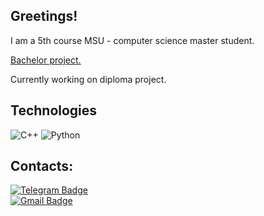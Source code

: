 ## Greetings! 

I am a 5th course MSU - computer science master student.

[Bachelor project.](https://github.com/PeterChizov/CovidPredictor.git)

Currently working on diploma project.

## Technologies

![C++](https://img.shields.io/badge/-C++-00599C?logo=c)
![Python](https://img.shields.io/badge/-Python-yellow?logo=Python)

## Contacts:
[![Telegram Badge](https://img.shields.io/badge/-Telegram-blue?style=flat-square&logo=Telegram&logoColor=white)](https://t.me/PeterChizhov)   
[![Gmail Badge](https://img.shields.io/badge/-p.s.chizhov@gmail.com-c14438?logo=Gmail&logoColor=white&link=mailto:deagle.gross@gmail.com)](mailto:p.s.chizhov@gmail.com)
